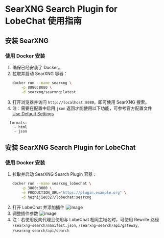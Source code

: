 # SearXNG Search Plugin for LobeChat 使用指南

## 安装 SearXNG

### 使用 Docker 安装

1. 确保已经安装了 Docker。
2. 拉取并启动 SearXNG 容器：
   ```bash
   docker run --name searxng \
       -p 8080:8080 \
       -d searxng/searxng:latest
   ```
3. 打开浏览器并访问 `http://localhost:8080`，即可使用 SearXNG 搜索。
4. 注：需要在配置中启用 `json` 返回才能使用以下功能，可参考官方配置文件 [Use Default Settings](https://docs.searxng.org/admin/installation-searxng.html#use-default-settings-yml)
```
  formats:
    - html
    - json
```



## 安装 SearXNG Search Plugin for LobeChat

### 使用 Docker 安装

1. 拉取并启动 SearXNG Search Plugin 容器：
   ```bash
   docker run --name searxng_lobechat \
       -p 3000:3000 \
       -e PRODUCTION_URL="https://plugin.example.org" \
       -d hezhijie0327/lobechat:searxng
   ```
2. 打开 LobeChat 并添加插件
![image](https://github.com/user-attachments/assets/e06458ed-762c-4858-a774-2894716b2e76)
3. 调整插件参数
![image](https://github.com/user-attachments/assets/c1624b12-bfa3-46d8-ba25-a8454a001fa4)
4. 注：若使用反向代理且使用与 LobeChat 相同主域名时，可使用 Rewrite 路径 `/searxng-search/manifest.json`, `/searxng-search/api/gateway`, `/searxng-search/api/search`
